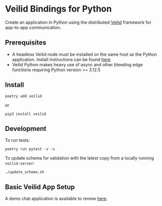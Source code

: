 # Veilid Bindings for Python
Create an application in Python using the distributed [Veilid](https://veilid.com) framework for app-to-app communication.

## Prerequisites
* A headless Veilid node must be installed on the same host as the Python application. Install instructions can be found [here](https://gitlab.com/veilid/veilid/-/blob/main/INSTALL.md)
* Veilid Python makes heavy use of async and other bleeding edge functions requiring Python version >= 3.12.5

## Install

```
poetry add veilid
```
or 
```
pip3 install veilid
```

## Development

To run tests:
```shell
poetry run pytest -v -s
```

To update schema for validation with the latest copy from a locally running `veilid-server`:
```shell
./update_schema.sh
```

## Basic Veilid App Setup

A demo chat application is available to review [here](https://gitlab.com/veilid/python-demo).